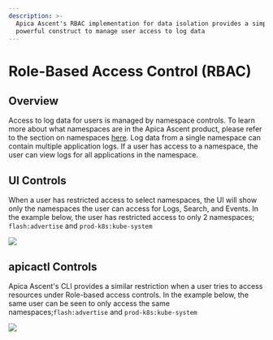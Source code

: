 ```yaml
---
description: >-
  Apica Ascent's RBAC implementation for data isolation provides a simple, yet
  powerful construct to manage user access to log data
---
```


# Role-Based Access Control (RBAC)

## Overview

Access to log data for users is managed by namespace controls. To learn more about what namespaces are in the Apica Ascent product, please refer to the section on namespaces [here](logs-terminology.md#namespace). Log data from a single namespace can contain multiple application logs. If a user has access to a namespace, the user can view logs for all applications in the namespace.

## UI Controls

When a user has restricted access to select namespaces, the UI will show only the namespaces the user can access for Logs, Search, and Events. In the example below, the user has restricted access to only 2 namespaces; `flash:advertise` and `prod-k8s:kube-system`

![](<../../.gitbook/assets/Screenshot from 2022-07-04 16-16-00.png>)

## apicactl Controls

Apica Ascent's CLI provides a similar restriction when a user tries to access resources under Role-based access controls. In the example below, the same user can be seen to only access the same namespaces;`flash:advertise` and `prod-k8s:kube-system`

![](<../../.gitbook/assets/Screenshot from 2022-07-04 16-18-31.png>)
